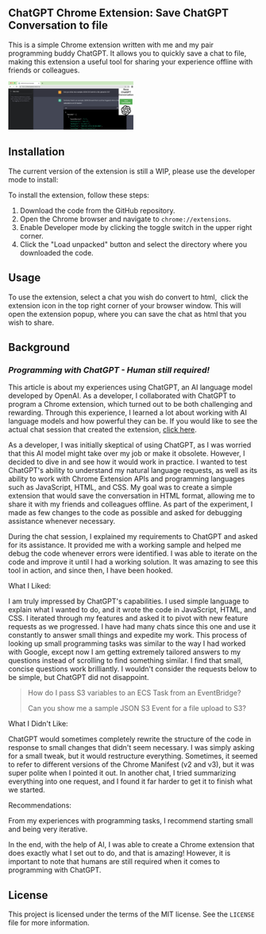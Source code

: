 ## ChatGPT Chrome Extension: Save ChatGPT Conversation to file

This is a simple Chrome extension written with me and my pair programming buddy ChatGPT. It allows you to quickly save a chat to file, making this extension a useful tool for sharing your experience offline with friends or colleagues.

<img src="screenshots/chatgpt_ui.png" alt="UI" height="50%" width="50%">

## Installation

The current version of the extension is still a WIP, please use the developer mode to install:

To install the extension, follow these steps:

1.  Download the code from the GitHub repository.
2.  Open the Chrome browser and navigate to `chrome://extensions`.
3.  Enable Developer mode by clicking the toggle switch in the upper right corner.
4.  Click the "Load unpacked" button and select the directory where you downloaded the code.

## Usage

To use the extension, select a chat you wish do convert to html,  click the extension icon in the top right corner of your browser window. This will open the extension popup, where you can save the chat as html that you wish to share.

## Background

### _Programming with ChatGPT - Human still required!_



This article is about my experiences using ChatGPT, an AI language model developed by OpenAI. As a developer, I collaborated with ChatGPT to program a Chrome extension, which turned out to be both challenging and rewarding. Through this experience, I learned a lot about working with AI language models and how powerful they can be. If you would like to see the actual chat session that created the extension, [click here](https://htmlpreview.github.io/?https://github.com/DanTanzer/save_chatgpt_chrome_extension/blob/main/theChat.html).

As a developer, I was initially skeptical of using ChatGPT, as I was worried that this AI model might take over my job or make it obsolete. However, I decided to dive in and see how it would work in practice. I wanted to test ChatGPT's ability to understand my natural language requests, as well as its ability to work with Chrome Extension APIs and programming languages such as JavaScript, HTML, and CSS. My goal was to create a simple extension that would save the conversation in HTML format, allowing me to share it with my friends and colleagues offline. As part of the experiment, I made as few changes to the code as possible and asked for debugging assistance whenever necessary.

During the chat session, I explained my requirements to ChatGPT and asked for its assistance. It provided me with a working sample and helped me debug the code whenever errors were identified. I was able to iterate on the code and improve it until I had a working solution. It was amazing to see this tool in action, and since then, I have been hooked.

What I Liked:

I am truly impressed by ChatGPT's capabilities. I used simple language to explain what I wanted to do, and it wrote the code in JavaScript, HTML, and CSS. I iterated through my features and asked it to pivot with new feature requests as we progressed. I have had many chats since this one and use it constantly to answer small things and expedite my work. This process of looking up small programming tasks was similar to the way I had worked with Google, except now I am getting extremely tailored answers to my questions instead of scrolling to find something similar. I find that small, concise questions work brilliantly. I wouldn't consider the requests below to be simple, but ChatGPT did not disappoint.

>How do I pass S3 variables to an ECS Task from an EventBridge?
>
>Can you show me a sample JSON S3 Event for a file upload to S3?

What I Didn't Like:

ChatGPT would sometimes completely rewrite the structure of the code in response to small changes that didn't seem necessary. I was simply asking for a small tweak, but it would restructure everything. Sometimes, it seemed to refer to different versions of the Chrome Manifest (v2 and v3), but it was super polite when I pointed it out. In another chat, I tried summarizing everything into one request, and I found it far harder to get it to finish what we started.

Recommendations:

From my experiences with programming tasks, I recommend starting small and being very iterative.

In the end, with the help of AI, I was able to create a Chrome extension that does exactly what I set out to do, and that is amazing! However, it is important to note that humans are still required when it comes to programming with ChatGPT.

## License

This project is licensed under the terms of the MIT license. See the `LICENSE` file for more information.
